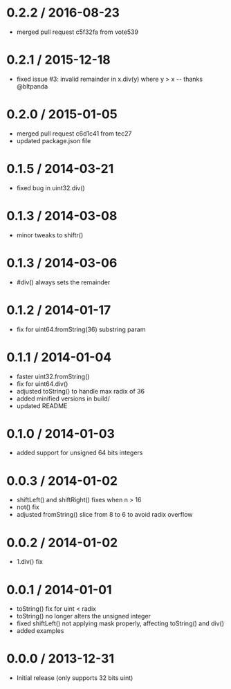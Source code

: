 0.2.2 / 2016-08-23
==================

* merged pull request c5f32fa from vote539

0.2.1 / 2015-12-18
==================

* fixed issue #3: invalid remainder in x.div(y) where y > x -- thanks @bltpanda

0.2.0 / 2015-01-05
==================

* merged pull request c6d1c41 from tec27
* updated package.json file

0.1.5 / 2014-03-21
==================

* fixed bug in uint32.div()

0.1.3 / 2014-03-08
==================

* minor tweaks to shiftr()

0.1.3 / 2014-03-06
==================

* #div() always sets the remainder

0.1.2 / 2014-01-17
==================

* fix for uint64.fromString(36) substring param

0.1.1 / 2014-01-04
==================

* faster uint32.fromString()
* fix for uint64.div()
* adjusted toString() to handle max radix of 36
* added minified versions in build/
* updated README

0.1.0 / 2014-01-03
==================

* added support for unsigned 64 bits integers

0.0.3 / 2014-01-02
==================

* shiftLeft() and shiftRight() fixes when n > 16
* not() fix
* adjusted fromString() slice from 8 to 6 to avoid radix overflow

0.0.2 / 2014-01-02
==================

* 1.div() fix

0.0.1 / 2014-01-01
==================

* toString() fix for uint < radix
* toString() no longer alters the unsigned integer
* fixed shiftLeft() not applying mask properly, affecting toString() and div()
* added examples

0.0.0 / 2013-12-31
==================

* Initial release (only supports 32 bits uint)
